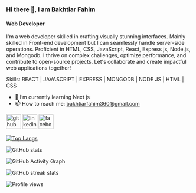 ### Hi there 👋, I am Bakhtiar Fahim
#### Web Developer
I'm a web developer skilled in crafting visually stunning interfaces. Mainly skilled in Front-end development but I can seamlessly handle server-side operations. Proficient in HTML, CSS, JavaScript, React, Express js, Node.js, and Mongodb. I thrive on complex challenges, optimize performance, and contribute to open-source projects. Let's collaborate and create impactful web applications together!

Skills: REACT | JAVASCRIPT | EXPRESS | MONGODB | NODE JS | HTML | CSS

- 🌱 I’m currently learning Next js 
- 📫 How to reach me: bakhtiarfahim360@gmail.com 


[<img src='https://cdn.jsdelivr.net/npm/simple-icons@3.0.1/icons/github.svg' alt='github' height='40'>](https://github.com/Bakhtiar2000)  [<img src='https://cdn.jsdelivr.net/npm/simple-icons@3.0.1/icons/linkedin.svg' alt='linkedin' height='40'>](https://www.linkedin.com/in/md-bakhtiar-fahim-bba6a1227/)  [<img src='https://cdn.jsdelivr.net/npm/simple-icons@3.0.1/icons/facebook.svg' alt='facebook' height='40'>](https://www.facebook.com/prince.fahim.5203577)  

[![Top Langs](https://github-readme-stats.vercel.app/api/top-langs/?username=Bakhtiar2000)](https://github.com/anuraghazra/github-readme-stats)

![GitHub stats](https://github-readme-stats.vercel.app/api?username=Bakhtiar2000&show_icons=true)  

![GitHub Activity Graph](https://activity-graph.herokuapp.com/graph?username=Bakhtiar2000)  

![GitHub streak stats](https://streak-stats.demolab.com/?user=Bakhtiar2000)  

![Profile views](https://gpvc.arturio.dev/Bakhtiar2000)  
